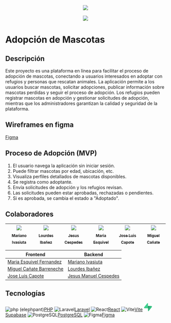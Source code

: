 <p align="center"> <img src="https://github.com/No-Country/c17-119-m-php/assets/94227693/41a2973d-1d88-4ef6-ad9d-2ff227e059f0"> </p>

   <p align="center">
   <img src="https://img.shields.io/badge/STATUS-EN%20DESAROLLO-green">
   </p>

# Adopción de Mascotas

## Descripción
Este proyecto es una plataforma en línea para facilitar el proceso de adopción de mascotas, conectando a usuarios interesados en adoptar con refugios y personas que rescatan animales. La aplicación permite a los usuarios buscar mascotas, solicitar adopciones, publicar información sobre mascotas perdidas y seguir el proceso de adopción. Los refugios pueden registrar mascotas en adopción y gestionar solicitudes de adopción, mientras que los administradores garantizan la calidad y seguridad de la plataforma.

## Wireframes en figma
[Figma](https://www.figma.com/file/kUdFA8kSD437VmawvX9Uyn/SURAMIGO-App?type=design&node-id=0%3A1&mode=design&t=kPIOUSOaasPIfGW8-1)

## Proceso de Adopción (MVP)
1. El usuario navega la aplicación sin iniciar sesión.
2. Puede filtrar mascotas por edad, ubicación, etc.
3. Visualiza perfiles detallados de mascotas disponibles.
4. Se registra como adoptante.
5. Envía solicitudes de adopción y los refugios revisan.
6. Las solicitudes pueden estar aprobadas, rechazadas o pendientes.
7. Si es aprobada, se cambia el estado a "Adoptado".

## Colaboradores

[<img src="https://avatars.githubusercontent.com/u/81333168?v=4" width=100><br><sub>Mariano Ivasiuta</sub>](https://github.com/MarianoIvasiuta26) | [<img src="https://avatars.githubusercontent.com/u/79941492?v=4" width=100><br><sub>Lourdes Ibañez</sub>](https://github.com/lourdesibanez) | [<img src="https://avatars.githubusercontent.com/u/34587375?v=4" width=100><br><sub>Jesus Cespedes</sub>](https://github.com/manuelc79) | [<img src="https://media.licdn.com/dms/image/D4D03AQHCpPEY23hOyg/profile-displayphoto-shrink_200_200/0/1709688379033?e=2147483647&v=beta&t=WifcSUoIKV7mBOXGwDTK2o9ncfPie-KfQTmRPmqCzow" width=100><br><sub>Maria Esquivel</sub>](https://github.com/MariaEsquivelf) | [<img src="https://avatars.githubusercontent.com/u/70924972?v=4" width=100><br><sub>Jose Luis Capote</sub>](https://github.com/jlcapor) | [<img src="https://avatars.githubusercontent.com/u/94227693?v=4" width=100><br><sub>Miguel Cañate</sub>](https://github.com/MiguelCagnate) |
| --- | --- | --- | --- | --- | --- |



| Frontend                                  | Backend                                  |
|-------------------------------------------|------------------------------------------|
| [Maria Esquivel Fernandez](https://www.linkedin.com/in/maria-esquivel-fernandez-a07114285) | [Mariano Ivasiuta](https://www.linkedin.com/in/marianoivasiuta/)             |
| [Miguel Cañate Barreneche](https://www.linkedin.com/in/miguelcbarreneche/) | [Lourdes Ibañez](https://www.linkedin.com/in/lourdes-iba%C3%B1ez-baa056284?) |
| [Jose Luis Capote](https://www.linkedin.com/in/jose-luis-capote-dsw/)           | [Jesus Manuel Cespedes](https://ar.linkedin.com/in/cespedes-jesus-manuel-5b1307250)     |








## Tecnologías

<img width="25" src="https://github.com/marwin1991/profile-technology-icons/assets/76662862/dbbc299a-8356-45e4-9d2e-a6c21b4569cf" alt="php (elephpant)" title="php (elephpant)"/>[PHP](https://www.php.net/)
<img width="25" src="https://github.com/marwin1991/profile-technology-icons/assets/25181517/afcf1c98-544e-41fb-bf44-edba5e62809a" alt="Laravel" title="Laravel"/>[Laravel](https://laravel.com/)
<img width="25" src="https://user-images.githubusercontent.com/25181517/183897015-94a058a6-b86e-4e42-a37f-bf92061753e5.png" alt="React" title="React"/>[React](https://es.react.dev/)
<img width="25" src="https://github-production-user-asset-6210df.s3.amazonaws.com/62091613/261395532-b40892ef-efb8-4b0e-a6b5-d1cfc2f3fc35.png" alt="Vite" title="Vite"/>[Vite](https://vitejs.dev/)
<img width="25" src="https://raw.githubusercontent.com/github/explore/f4ec5347a36e06540a69376753a7c37a8cb5a136/topics/supabase/supabase.png" alt="Supabase" title="Supabase"/>[Supabase](https://supabase.com/)
<img width="25" src="https://user-images.githubusercontent.com/25181517/117208740-bfb78400-adf5-11eb-97bb-09072b6bedfc.png" alt="PostgreSQL" title="PostgreSQL"/>[PostgreSQL](https://www.postgresql.org/)
<img width="25" src="https://user-images.githubusercontent.com/25181517/189715289-df3ee512-6eca-463f-a0f4-c10d94a06b2f.png" alt="Figma" title="Figma"/>[Figma](https://www.figma.com/)

<!--
## Instrucciones de Instalación y Uso
1. Clona este repositorio.
2. Instala las dependencias necesarias.
3. Configura la base de datos y entorno de desarrollo.
4. Ejecuta la aplicación y sigue las instrucciones proporcionadas en la documentación.

## Contribución
¡Las contribuciones son bienvenidas! Si deseas contribuir a este proyecto, sigue las pautas de contribución y envía tus solicitudes de extracción.

## Licencia
Este proyecto está bajo la Licencia MIT. Consulta el archivo LICENSE para más detalles.

## Contacto
Para preguntas o sugerencias, contáctanos en [correo electrónico] o [redes sociales].
-->

</response>


<!--
## Instrucciones de Instalación y Uso
1. Clona este repositorio.
2. Instala las dependencias necesarias.
3. Configura la base de datos y entorno de desarrollo.
4. Ejecuta la aplicación y sigue las instrucciones proporcionadas en la documentación.

## Contribución
¡Las contribuciones son bienvenidas! Si deseas contribuir a este proyecto, sigue las pautas de contribución y envía tus solicitudes de extracción.

## Licencia
Este proyecto está bajo la Licencia MIT. Consulta el archivo LICENSE para más detalles.

## Contacto
Para preguntas o sugerencias, contáctanos en [correo electrónico] o [redes sociales].
-->

</response>
